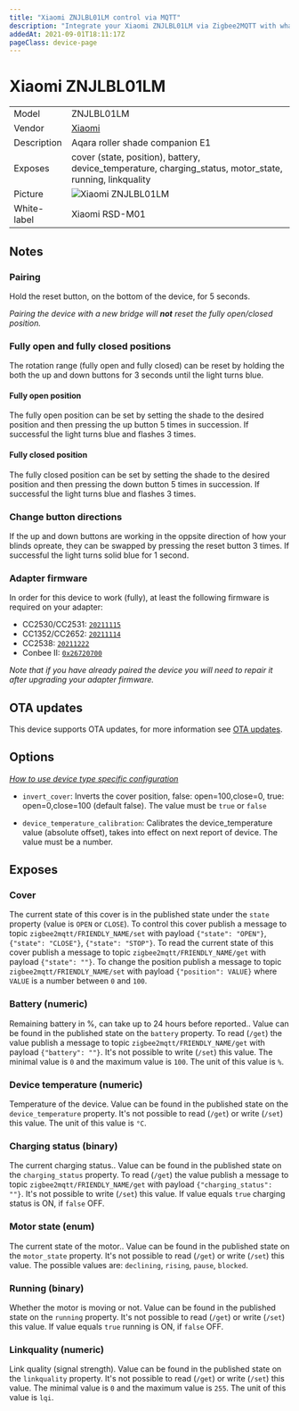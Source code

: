 ```yaml
---
title: "Xiaomi ZNJLBL01LM control via MQTT"
description: "Integrate your Xiaomi ZNJLBL01LM via Zigbee2MQTT with whatever smart home infrastructure you are using without the vendor's bridge or gateway."
addedAt: 2021-09-01T18:11:17Z
pageClass: device-page
---
```


<!-- !!!! -->
<!-- ATTENTION: This file is auto-generated through docgen! -->
<!-- You can only edit the "Notes"-Section between the two comment lines "Notes BEGIN" and "Notes END". -->
<!-- Do not use h1 or h2 heading within "## Notes"-Section. -->
<!-- !!!! -->

# Xiaomi ZNJLBL01LM

|     |     |
|-----|-----|
| Model | ZNJLBL01LM  |
| Vendor  | [Xiaomi](/supported-devices/#v=Xiaomi)  |
| Description | Aqara roller shade companion E1 |
| Exposes | cover (state, position), battery, device_temperature, charging_status, motor_state, running, linkquality |
| Picture | ![Xiaomi ZNJLBL01LM](https://www.zigbee2mqtt.io/images/devices/ZNJLBL01LM.jpg) |
| White-label | Xiaomi RSD-M01 |


<!-- Notes BEGIN: You can edit here. Add "## Notes" headline if not already present. -->
## Notes

### Pairing
Hold the reset button, on the bottom of the device, for 5 seconds.

_Pairing the device with a new bridge will **not** reset the fully open/closed position._

### Fully open and fully closed positions
The rotation range (fully open and fully closed) can be reset by holding the both the up and down buttons for 3 seconds until the light turns blue.

#### Fully open position
The fully open position can be set by setting the shade to the desired position and then pressing the up button 5 times in succession. If successful the light turns blue and flashes 3 times.

#### Fully closed position
The fully closed position can be set by setting the shade to the desired position and then pressing the down button 5 times in succession. If successful the light turns blue and flashes 3 times.

### Change button directions
If the up and down buttons are working in the oppsite direction of how your blinds opreate, they can be swapped by pressing the reset button 3 times. If successful the light turns solid blue for 1 second.

### Adapter firmware
In order for this device to work (fully), at least the following firmware is required on your adapter:
- CC2530/CC2531: [`20211115`](https://github.com/Koenkk/Z-Stack-firmware/tree/Z-Stack_Home_1.2_20211115/20211116/coordinator/Z-Stack_Home_1.2/bin)
- CC1352/CC2652: [`20211114`](https://github.com/Koenkk/Z-Stack-firmware/tree/7c5a6da0c41855d42b5e6506e5e3b496be097ba3/coordinator/Z-Stack_3.x.0/bin)
- CC2538: [`20211222`](https://github.com/jethome-ru/zigbee-firmware/tree/master/ti/coordinator/cc2538_cc2592)
- Conbee II: [`0x26720700`]( http://deconz.dresden-elektronik.de/deconz-firmware/deCONZ_ConBeeII_0x26720700.bin.GCF)

*Note that if you have already paired the device you will need to repair it after upgrading your adapter firmware.*
<!-- Notes END: Do not edit below this line -->


## OTA updates
This device supports OTA updates, for more information see [OTA updates](../guide/usage/ota_updates.md).


## Options
*[How to use device type specific configuration](../guide/configuration/devices-groups.md#specific-device-options)*

* `invert_cover`: Inverts the cover position, false: open=100,close=0, true: open=0,close=100 (default false). The value must be `true` or `false`

* `device_temperature_calibration`: Calibrates the device_temperature value (absolute offset), takes into effect on next report of device. The value must be a number.


## Exposes

### Cover 
The current state of this cover is in the published state under the `state` property (value is `OPEN` or `CLOSE`).
To control this cover publish a message to topic `zigbee2mqtt/FRIENDLY_NAME/set` with payload `{"state": "OPEN"}`, `{"state": "CLOSE"}`, `{"state": "STOP"}`.
To read the current state of this cover publish a message to topic `zigbee2mqtt/FRIENDLY_NAME/get` with payload `{"state": ""}`.
To change the position publish a message to topic `zigbee2mqtt/FRIENDLY_NAME/set` with payload `{"position": VALUE}` where `VALUE` is a number between `0` and `100`.

### Battery (numeric)
Remaining battery in %, can take up to 24 hours before reported..
Value can be found in the published state on the `battery` property.
To read (`/get`) the value publish a message to topic `zigbee2mqtt/FRIENDLY_NAME/get` with payload `{"battery": ""}`.
It's not possible to write (`/set`) this value.
The minimal value is `0` and the maximum value is `100`.
The unit of this value is `%`.

### Device temperature (numeric)
Temperature of the device.
Value can be found in the published state on the `device_temperature` property.
It's not possible to read (`/get`) or write (`/set`) this value.
The unit of this value is `°C`.

### Charging status (binary)
The current charging status..
Value can be found in the published state on the `charging_status` property.
To read (`/get`) the value publish a message to topic `zigbee2mqtt/FRIENDLY_NAME/get` with payload `{"charging_status": ""}`.
It's not possible to write (`/set`) this value.
If value equals `true` charging status is ON, if `false` OFF.

### Motor state (enum)
The current state of the motor..
Value can be found in the published state on the `motor_state` property.
It's not possible to read (`/get`) or write (`/set`) this value.
The possible values are: `declining`, `rising`, `pause`, `blocked`.

### Running (binary)
Whether the motor is moving or not.
Value can be found in the published state on the `running` property.
It's not possible to read (`/get`) or write (`/set`) this value.
If value equals `true` running is ON, if `false` OFF.

### Linkquality (numeric)
Link quality (signal strength).
Value can be found in the published state on the `linkquality` property.
It's not possible to read (`/get`) or write (`/set`) this value.
The minimal value is `0` and the maximum value is `255`.
The unit of this value is `lqi`.

